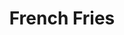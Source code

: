 ---
category: box
name: French Fries
title: French Fries
small_price: '4.95'
medium_price: '6.95'
large_price: '9.95'
---